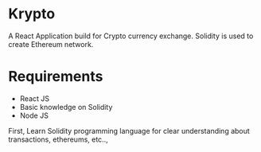 # Krypto
A React Application build for Crypto currency exchange. Solidity is used to create Ethereum network.
# Requirements
<ul>
  <li>React JS</li>
  <li>Basic knowledge on Solidity</li>
  <li>Node JS</li>
</ul>
<p>First, Learn Solidity programming language for clear understanding about transactions, ethereums, etc..,</p>
